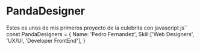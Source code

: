﻿# PandaDesigner
Estes es unos de mis primeros proyecto de la culebrita con javascript 
js``
const PandaDesigners = {
Name: 'Pedro Fernandez',
Skill:['Web Designers', 'UX/UI, 'Developer FrontEnd'],
}

